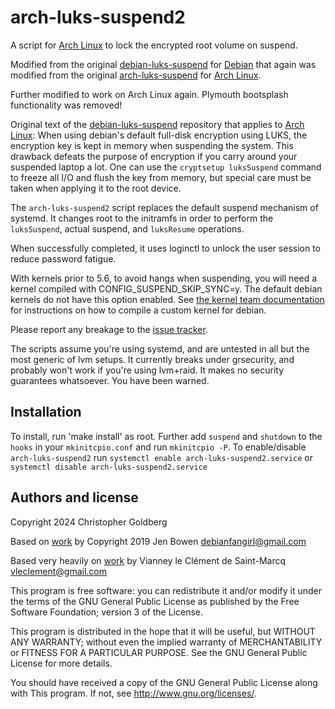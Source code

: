 arch-luks-suspend2
==================

A script for [Arch Linux][] to lock the encrypted root volume on suspend.

Modified from the original [debian-luks-suspend][] for [Debian][] that again was
modified from the original [arch-luks-suspend][] for [Arch Linux][].

Further modified to work on Arch Linux again.
Plymouth bootsplash functionality was removed!

Original text of the [debian-luks-suspend][] repository that applies to [Arch Linux][]:
When using debian's default full-disk encryption using LUKS, the encryption 
key is kept in memory when suspending the system. This drawback defeats the 
purpose of encryption if you carry around your suspended laptop a lot. One 
can use the `cryptsetup luksSuspend` command to freeze all I/O and flush the 
key from memory, but special care must be taken when applying it to the root 
device.

The `arch-luks-suspend2` script replaces the default suspend mechanism of
systemd. It changes root to the initramfs in order to perform the 
`luksSuspend`, actual suspend, and `luksResume` operations.

When successfully completed, it uses loginctl to unlock the user session to
reduce password fatigue.

With kernels prior to 5.6, to avoid hangs when suspending, you will need a
kernel compiled with CONFIG_SUSPEND_SKIP_SYNC=y. The default debian kernels
do not have this option enabled. See [the kernel team documentation][] for
instructions on how to compile a custom kernel for debian.

Please report any breakage to the [issue tracker][].

The scripts assume you're using systemd, and are untested in all but the most
generic of lvm setups.  It currently breaks under grsecurity, and probably
won't work if you're using lvm+raid. It makes no security guarantees 
whatsoever.  You have been warned.

[Debian]: https://www.debian.org/
[debian-luks-suspend]: https://github.com/nailfarmer/debian-luks-suspend/
[arch-luks-suspend]: https://github.com/vianney/arch-luks-suspend/
[Arch Linux]: https://www.archlinux.org/
[issue tracker]: https://github.com/chrisgoldberg1/arch-luks-suspend2/issues
[the kernel team documentation]: https://kernel-team.pages.debian.net/kernel-handbook/ch-common-tasks.html#s-common-official

Installation
-------------
To install, run 'make install' as root.
Further add `suspend` and `shutdown` to the `hooks` in your `mkinitcpio.conf` and run `mkinitcpio -P`.
To enable/disable `arch-luks-suspend2` run `systemctl enable arch-luks-suspend2.service` or `systemctl disable arch-luks-suspend2.service`

Authors and license
-------------------

Copyright 2024 Christopher Goldberg

Based on [work][] by
Copyright 2019 Jen Bowen <debianfangirl@gmail.com>

[work]: [https://github.com/nailfarmer/debian-luks-suspend/] 

Based very heavily on [work][] by
 Vianney le Clément de Saint-Marcq <vleclement@gmail.com>

[work]: [https://github.com/vianney/arch-luks-suspend/] 

This program is free software: you can redistribute it and/or modify
it under the terms of the GNU General Public License as published by
the Free Software Foundation; version 3 of the License.

This program is distributed in the hope that it will be useful,
but WITHOUT ANY WARRANTY; without even the implied warranty of
MERCHANTABILITY or FITNESS FOR A PARTICULAR PURPOSE.  See the
GNU General Public License for more details.

You should have received a copy of the GNU General Public License
along with This program.  If not, see <http://www.gnu.org/licenses/>.
